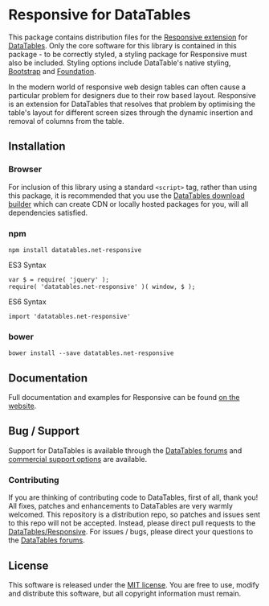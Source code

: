 # Responsive for DataTables 

This package contains distribution files for the [Responsive extension](https://datatables.net/extensions/responsive) for [DataTables](https://datatables.net/). Only the core software for this library is contained in this package - to be correctly styled, a styling package for Responsive must also be included. Styling options include DataTable's native styling, [Bootstrap](http://getbootstrap.com) and [Foundation](http://foundation.zurb.com/).

In the modern world of responsive web design tables can often cause a particular problem for designers due to their row based layout. Responsive is an extension for DataTables that resolves that problem by optimising the table's layout for different screen sizes through the dynamic insertion and removal of columns from the table.


## Installation

### Browser

For inclusion of this library using a standard `<script>` tag, rather than using this package, it is recommended that you use the [DataTables download builder](//datatables.net/download) which can create CDN or locally hosted packages for you, will all dependencies satisfied.

### npm

```
npm install datatables.net-responsive
```

ES3 Syntax
```
var $ = require( 'jquery' );
require( 'datatables.net-responsive' )( window, $ );
```

ES6 Syntax
```
import 'datatables.net-responsive'
```

### bower

```
bower install --save datatables.net-responsive
```



## Documentation

Full documentation and examples for Responsive can be found [on the website](https://datatables.net/extensions/responsive).

## Bug / Support

Support for DataTables is available through the [DataTables forums](//datatables.net/forums) and [commercial support options](//datatables.net/support) are available.


### Contributing

If you are thinking of contributing code to DataTables, first of all, thank you! All fixes, patches and enhancements to DataTables are very warmly welcomed. This repository is a distribution repo, so patches and issues sent to this repo will not be accepted. Instead, please direct pull requests to the [DataTables/Responsive](http://github.com/DataTables/Responsive). For issues / bugs, please direct your questions to the [DataTables forums](//datatables.net/forums).


## License

This software is released under the [MIT license](//datatables.net/license). You are free to use, modify and distribute this software, but all copyright information must remain.
